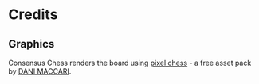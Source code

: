 # Credits

## Graphics

Consensus Chess renders the board using [pixel chess](https://dani-maccari.itch.io/pixel-chess) - a free asset pack by [DANI MACCARI](https://dani-maccari.itch.io/).

